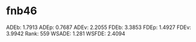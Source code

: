 # fnb46

ADEb: 1.7913
ADEp: 0.7687
ADEv: 2.2055
FDEb: 3.3853
FDEp: 1.4927
FDEv: 3.9942
Rank: 559
WSADE: 1.281
WSFDE: 2.4094
